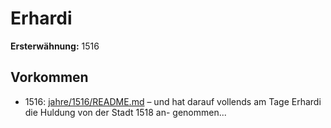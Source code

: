 # Erhardi

**Ersterwähnung:** 1516

## Vorkommen
- 1516: [jahre/1516/README.md](../jahre/1516/README.md) – und hat darauf vollends
am Tage Erhardi die Huldung von der Stadt 1518 an-
genommen...
